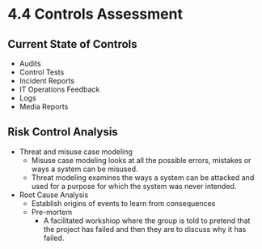 # 4.4 Controls Assessment

## Current State of Controls
- Audits
- Control Tests 
- Incident Reports
- IT Operations Feedback
- Logs 
- Media Reports

## Risk Control Analysis
- Threat and misuse case modeling
	- Misuse case modeling looks at all the possible errors, mistakes or ways a system can be misused.
	- Threat modeling examines the ways a system can be attacked and used for a purpose for which the system was never intended.
- Root Cause Analysis
	- Establish origins of events to learn from consequences
	- Pre-mortem
		- A facilitated workshiop where the group is told to pretend that the project has failed and then they are to discuss why it has failed. 
		 
